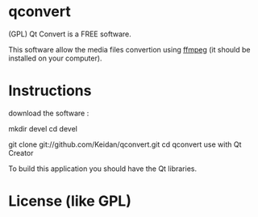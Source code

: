qconvert
===

(GPL) Qt Convert is a FREE software.

This software allow the media files convertion using [ffmpeg](https://ffmpeg.org/) (it should be installed on your computer).


Instructions
============


download the software :

  mkdir devel
  cd devel

  git clone git://github.com/Keidan/qconvert.git
  cd qconvert
  use with Qt Creator

To build this application you should have the Qt libraries.


License (like GPL)
==================
